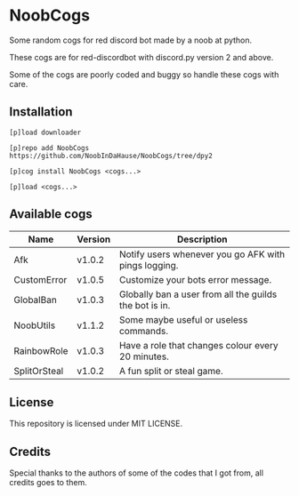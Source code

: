 # NoobCogs

Some random cogs for red discord bot made by a noob at python.

These cogs are for red-discordbot with discord.py version 2 and above.

Some of the cogs are poorly coded and buggy so handle these cogs with care.

## Installation

```
[p]load downloader

[p]repo add NoobCogs https://github.com/NoobInDaHause/NoobCogs/tree/dpy2

[p]cog install NoobCogs <cogs...>

[p]load <cogs...>
```

## Available cogs

| Name            |  Version  | Description                                                      |
| --------------- | --------- | ---------------------------------------------------------------- |
| Afk             |  v1.0.2   | Notify users whenever you go AFK with pings logging.             |
| CustomError     |  v1.0.5   | Customize your bots error message.                               |
| GlobalBan       |  v1.0.3   | Globally ban a user from all the guilds the bot is in.           |
| NoobUtils       |  v1.1.2   | Some maybe useful or useless commands.                           |
| RainbowRole     |  v1.0.3   | Have a role that changes colour every 20 minutes.                |
| SplitOrSteal    |  v1.0.2   | A fun split or steal game.                                       |

## License

This repository is licensed under MIT LICENSE.

## Credits

Special thanks to the authors of some of the codes that I got from, all credits goes to them.
